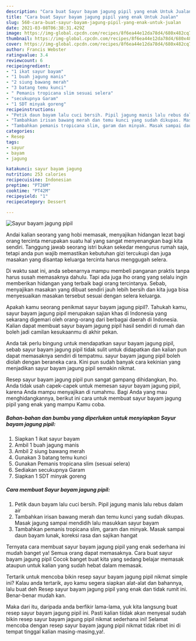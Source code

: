 ```yaml
---
description: "Cara buat Sayur bayam jagung pipil yang enak Untuk Jualan"
title: "Cara buat Sayur bayam jagung pipil yang enak Untuk Jualan"
slug: 560-cara-buat-sayur-bayam-jagung-pipil-yang-enak-untuk-jualan
date: 2021-03-08T06:38:31.429Z
image: https://img-global.cpcdn.com/recipes/8f6ea44e12da78d4/680x482cq70/sayur-bayam-jagung-pipil-foto-resep-utama.jpg
thumbnail: https://img-global.cpcdn.com/recipes/8f6ea44e12da78d4/680x482cq70/sayur-bayam-jagung-pipil-foto-resep-utama.jpg
cover: https://img-global.cpcdn.com/recipes/8f6ea44e12da78d4/680x482cq70/sayur-bayam-jagung-pipil-foto-resep-utama.jpg
author: Francis Webster
ratingvalue: 3.4
reviewcount: 6
recipeingredient:
- "1 ikat sayur bayam"
- "1 buah jagung manis"
- "2 siung bawang merah"
- "3 batang temu kunci"
- " Pemanis tropicana slim sesuai selera"
- "secukupnya Garam"
- "1 SDT minyak goreng"
recipeinstructions:
- "Petik daun bayam lalu cuci bersih. Pipil jagung manis lalu rebus dalam air"
- "Tambahkan irisan bawang merah dan temu kunci yang sudah dikupas. Masak jagung sampai mendidih lalu masukkan sayur bayam"
- "Tambahkan pemanis tropicana slim, garam dan minyak. Masak sampai daun bayam lunak, koreksi rasa dan sajikan hangat"
categories:
- Resep
tags:
- sayur
- bayam
- jagung

katakunci: sayur bayam jagung 
nutrition: 253 calories
recipecuisine: Indonesian
preptime: "PT26M"
cooktime: "PT42M"
recipeyield: "1"
recipecategory: Dessert

---
```



![Sayur bayam jagung pipil](https://img-global.cpcdn.com/recipes/8f6ea44e12da78d4/680x482cq70/sayur-bayam-jagung-pipil-foto-resep-utama.jpg)

Andai kalian seorang yang hobi memasak, menyajikan hidangan lezat bagi orang tercinta merupakan suatu hal yang sangat menyenangkan bagi kita sendiri. Tanggung jawab seorang istri bukan sekedar mengurus rumah saja, tetapi anda pun wajib memastikan kebutuhan gizi tercukupi dan juga masakan yang disantap keluarga tercinta harus menggugah selera.

Di waktu  saat ini, anda sebenarnya mampu membeli panganan praktis tanpa harus susah memasaknya dahulu. Tapi ada juga lho orang yang selalu ingin memberikan hidangan yang terbaik bagi orang tercintanya. Sebab, menyajikan masakan yang dibuat sendiri jauh lebih bersih dan kita juga bisa menyesuaikan masakan tersebut sesuai dengan selera keluarga. 



Apakah kamu seorang penikmat sayur bayam jagung pipil?. Tahukah kamu, sayur bayam jagung pipil merupakan sajian khas di Indonesia yang sekarang digemari oleh orang-orang dari berbagai daerah di Indonesia. Kalian dapat membuat sayur bayam jagung pipil hasil sendiri di rumah dan boleh jadi camilan kesukaanmu di akhir pekan.

Anda tak perlu bingung untuk mendapatkan sayur bayam jagung pipil, sebab sayur bayam jagung pipil tidak sulit untuk didapatkan dan kalian pun dapat memasaknya sendiri di tempatmu. sayur bayam jagung pipil boleh diolah dengan beraneka cara. Kini pun sudah banyak cara kekinian yang menjadikan sayur bayam jagung pipil semakin nikmat.

Resep sayur bayam jagung pipil pun sangat gampang dihidangkan, lho. Anda tidak usah capek-capek untuk memesan sayur bayam jagung pipil, karena Anda mampu menyajikan di rumahmu. Bagi Anda yang mau menghidangkannya, berikut ini cara untuk membuat sayur bayam jagung pipil yang enak yang mampu Kamu coba.

<!--inarticleads1-->

##### Bahan-bahan dan bumbu yang diperlukan untuk menyiapkan Sayur bayam jagung pipil:

1. Siapkan 1 ikat sayur bayam
1. Ambil 1 buah jagung manis
1. Ambil 2 siung bawang merah
1. Gunakan 3 batang temu kunci
1. Gunakan  Pemanis tropicana slim (sesuai selera)
1. Sediakan secukupnya Garam
1. Siapkan 1 SDT minyak goreng




<!--inarticleads2-->

##### Cara membuat Sayur bayam jagung pipil:

1. Petik daun bayam lalu cuci bersih. Pipil jagung manis lalu rebus dalam air
1. Tambahkan irisan bawang merah dan temu kunci yang sudah dikupas. Masak jagung sampai mendidih lalu masukkan sayur bayam
1. Tambahkan pemanis tropicana slim, garam dan minyak. Masak sampai daun bayam lunak, koreksi rasa dan sajikan hangat




Ternyata cara membuat sayur bayam jagung pipil yang enak sederhana ini mudah banget ya! Semua orang dapat memasaknya. Cara buat sayur bayam jagung pipil Cocok banget buat kita yang sedang belajar memasak ataupun untuk kalian yang sudah hebat dalam memasak.

Tertarik untuk mencoba bikin resep sayur bayam jagung pipil nikmat simple ini? Kalau anda tertarik, ayo kamu segera siapkan alat-alat dan bahannya, lalu buat deh Resep sayur bayam jagung pipil yang enak dan tidak rumit ini. Benar-benar mudah kan. 

Maka dari itu, daripada anda berfikir lama-lama, yuk kita langsung buat resep sayur bayam jagung pipil ini. Pasti kalian tiidak akan menyesal sudah bikin resep sayur bayam jagung pipil nikmat sederhana ini! Selamat mencoba dengan resep sayur bayam jagung pipil nikmat tidak ribet ini di tempat tinggal kalian masing-masing,ya!.

